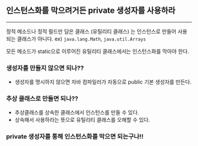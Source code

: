 ## 인스턴스화를 막으려거든 private 생성자를 사용하라
---
정적 메소드나 정적 필드만 담은 클래스 (유틸리티 클래스) 는 인스턴스로 만들어 사용되는 클래스가 아니다. ex) `java.lang.Math`, `java.util.Arrays`


모든 메소드가 static으로 이루어진 유틸리티 클래스에서는 인스턴스화를 막아야 한다.

### 생성자를 만들지 않으면 되나??
- 생성자를 명시하지 않으면 자바 컴파일러가 자동으로 public 기본 생성자를 만든다.

### 추상 클래스로 만들면 되나??
- 추상클래스를 상속한 클래스에서 인스턴스를 만들 수 있다.
- 상속해서 사용하라는 뜻으로 유틸리티 클래스를 오해할 수 있다.

### private 생성자를 통해 인스턴스화를 막으면 되는구나!!